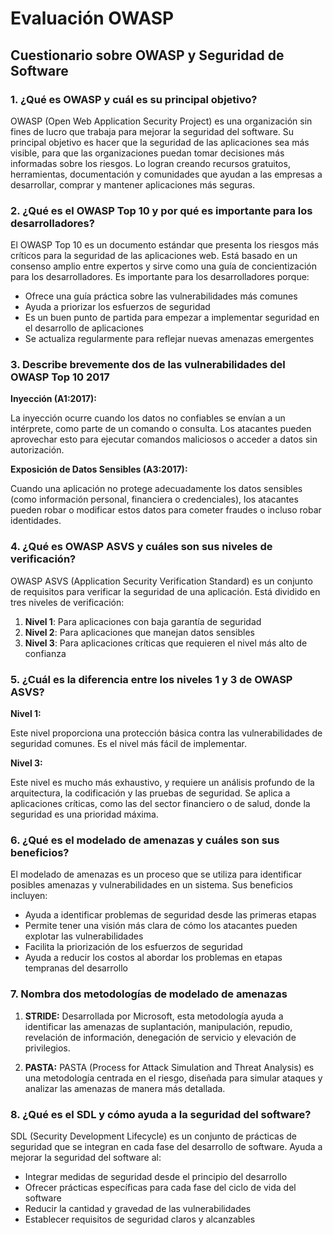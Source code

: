 # Evaluación OWASP

## Cuestionario sobre OWASP y Seguridad de Software

### 1. ¿Qué es OWASP y cuál es su principal objetivo?

OWASP (Open Web Application Security Project) es una organización sin fines de lucro que trabaja para mejorar la seguridad del software. Su principal objetivo es hacer que la seguridad de las aplicaciones sea más visible, para que las organizaciones puedan tomar decisiones más informadas sobre los riesgos. Lo logran creando recursos gratuitos, herramientas, documentación y comunidades que ayudan a las empresas a desarrollar, comprar y mantener aplicaciones más seguras.

### 2. ¿Qué es el OWASP Top 10 y por qué es importante para los desarrolladores?

El OWASP Top 10 es un documento estándar que presenta los riesgos más críticos para la seguridad de las aplicaciones web. Está basado en un consenso amplio entre expertos y sirve como una guía de concientización para los desarrolladores. Es importante para los desarrolladores porque:

* Ofrece una guía práctica sobre las vulnerabilidades más comunes
* Ayuda a priorizar los esfuerzos de seguridad
* Es un buen punto de partida para empezar a implementar seguridad en el desarrollo de aplicaciones
* Se actualiza regularmente para reflejar nuevas amenazas emergentes

### 3. Describe brevemente dos de las vulnerabilidades del OWASP Top 10 2017

**Inyección (A1:2017):**

La inyección ocurre cuando los datos no confiables se envían a un intérprete, como parte de un comando o consulta. Los atacantes pueden aprovechar esto para ejecutar comandos maliciosos o acceder a datos sin autorización.

**Exposición de Datos Sensibles (A3:2017):**

Cuando una aplicación no protege adecuadamente los datos sensibles (como información personal, financiera o credenciales), los atacantes pueden robar o modificar estos datos para cometer fraudes o incluso robar identidades.

### 4. ¿Qué es OWASP ASVS y cuáles son sus niveles de verificación?

OWASP ASVS (Application Security Verification Standard) es un conjunto de requisitos para verificar la seguridad de una aplicación. Está dividido en tres niveles de verificación:

1. **Nivel 1**: Para aplicaciones con baja garantía de seguridad
2. **Nivel 2**: Para aplicaciones que manejan datos sensibles
3. **Nivel 3**: Para aplicaciones críticas que requieren el nivel más alto de confianza

### 5. ¿Cuál es la diferencia entre los niveles 1 y 3 de OWASP ASVS?

**Nivel 1:**

Este nivel proporciona una protección básica contra las vulnerabilidades de seguridad comunes. Es el nivel más fácil de implementar.

**Nivel 3:**

Este nivel es mucho más exhaustivo, y requiere un análisis profundo de la arquitectura, la codificación y las pruebas de seguridad. Se aplica a aplicaciones críticas, como las del sector financiero o de salud, donde la seguridad es una prioridad máxima.

### 6. ¿Qué es el modelado de amenazas y cuáles son sus beneficios?

El modelado de amenazas es un proceso que se utiliza para identificar posibles amenazas y vulnerabilidades en un sistema. Sus beneficios incluyen:

* Ayuda a identificar problemas de seguridad desde las primeras etapas
* Permite tener una visión más clara de cómo los atacantes pueden explotar las vulnerabilidades
* Facilita la priorización de los esfuerzos de seguridad
* Ayuda a reducir los costos al abordar los problemas en etapas tempranas del desarrollo

### 7. Nombra dos metodologías de modelado de amenazas

1. **STRIDE:**
   Desarrollada por Microsoft, esta metodología ayuda a identificar las amenazas de suplantación, manipulación, repudio, revelación de información, denegación de servicio y elevación de privilegios.

2. **PASTA:**
   PASTA (Process for Attack Simulation and Threat Analysis) es una metodología centrada en el riesgo, diseñada para simular ataques y analizar las amenazas de manera más detallada.

### 8. ¿Qué es el SDL y cómo ayuda a la seguridad del software?

SDL (Security Development Lifecycle) es un conjunto de prácticas de seguridad que se integran en cada fase del desarrollo de software. Ayuda a mejorar la seguridad del software al:

* Integrar medidas de seguridad desde el principio del desarrollo
* Ofrecer prácticas específicas para cada fase del ciclo de vida del software
* Reducir la cantidad y gravedad de las vulnerabilidades
* Establecer requisitos de seguridad claros y alcanzables
